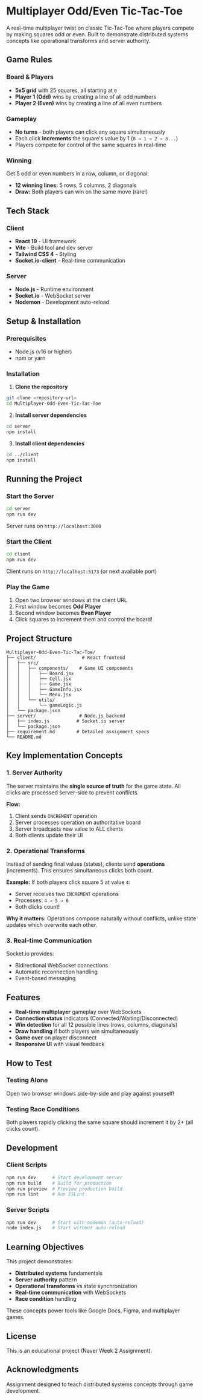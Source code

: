 # Multiplayer Odd/Even Tic-Tac-Toe

A real-time multiplayer twist on classic Tic-Tac-Toe where players compete by making squares odd or even. Built to demonstrate distributed systems concepts like operational transforms and server authority.

## Game Rules

### Board & Players
- **5x5 grid** with 25 squares, all starting at `0`
- **Player 1 (Odd)** wins by creating a line of all odd numbers
- **Player 2 (Even)** wins by creating a line of all even numbers

### Gameplay
- **No turns** - both players can click any square simultaneously
- Each click **increments** the square's value by 1 (`0 → 1 → 2 → 3...`)
- Players compete for control of the same squares in real-time

### Winning
Get 5 odd or even numbers in a row, column, or diagonal:
- **12 winning lines:** 5 rows, 5 columns, 2 diagonals
- **Draw:** Both players can win on the same move (rare!)

## Tech Stack

### Client
- **React 19** - UI framework
- **Vite** - Build tool and dev server
- **Tailwind CSS 4** - Styling
- **Socket.io-client** - Real-time communication

### Server
- **Node.js** - Runtime environment
- **Socket.io** - WebSocket server
- **Nodemon** - Development auto-reload

## Setup & Installation

### Prerequisites
- Node.js (v16 or higher)
- npm or yarn

### Installation

1. **Clone the repository**
```bash
git clone <repository-url>
cd Multiplayer-Odd-Even-Tic-Tac-Toe
```

2. **Install server dependencies**
```bash
cd server
npm install
```

3. **Install client dependencies**
```bash
cd ../client
npm install
```

## Running the Project

### Start the Server
```bash
cd server
npm run dev
```
Server runs on `http://localhost:3000`

### Start the Client
```bash
cd client
npm run dev
```
Client runs on `http://localhost:5173` (or next available port)

### Play the Game
1. Open two browser windows at the client URL
2. First window becomes **Odd Player**
3. Second window becomes **Even Player**
4. Click squares to increment them and control the board!

## Project Structure

```
Multiplayer-Odd-Even-Tic-Tac-Toe/
├── client/                 # React frontend
│   ├── src/
│   │   ├── components/    # Game UI components
│   │   │   ├── Board.jsx
│   │   │   ├── Cell.jsx
│   │   │   ├── Game.jsx
│   │   │   ├── GameInfo.jsx
│   │   │   └── Menu.jsx
│   │   └── utils/
│   │       └── gameLogic.js
│   └── package.json
├── server/                # Node.js backend
│   ├── index.js          # Socket.io server
│   └── package.json
├── requirement.md        # Detailed assignment specs
└── README.md
```

## Key Implementation Concepts

### 1. Server Authority
The server maintains the **single source of truth** for the game state. All clicks are processed server-side to prevent conflicts.

**Flow:**
1. Client sends `INCREMENT` operation
2. Server processes operation on authoritative board
3. Server broadcasts new value to ALL clients
4. Both clients update their UI

### 2. Operational Transforms
Instead of sending final values (states), clients send **operations** (increments). This ensures simultaneous clicks both count.

**Example:** If both players click square 5 at value `4`:
- Server receives two `INCREMENT` operations
- Processes: `4 → 5 → 6`
- Both clicks count!

**Why it matters:** Operations compose naturally without conflicts, unlike state updates which overwrite each other.

### 3. Real-time Communication
Socket.io provides:
- Bidirectional WebSocket connections
- Automatic reconnection handling
- Event-based messaging

## Features

- **Real-time multiplayer** gameplay over WebSockets
- **Connection status** indicators (Connected/Waiting/Disconnected)
- **Win detection** for all 12 possible lines (rows, columns, diagonals)
- **Draw handling** if both players win simultaneously
- **Game over** on player disconnect
- **Responsive UI** with visual feedback

## How to Test

### Testing Alone
Open two browser windows side-by-side and play against yourself!

### Testing Race Conditions
Both players rapidly clicking the same square should increment it by 2+ (all clicks count).

## Development

### Client Scripts
```bash
npm run dev      # Start development server
npm run build    # Build for production
npm run preview  # Preview production build
npm run lint     # Run ESLint
```

### Server Scripts
```bash
npm run dev      # Start with nodemon (auto-reload)
node index.js    # Start without auto-reload
```

## Learning Objectives

This project demonstrates:
- **Distributed systems** fundamentals
- **Server authority** pattern
- **Operational transforms** vs state synchronization
- **Real-time communication** with WebSockets
- **Race condition** handling

These concepts power tools like Google Docs, Figma, and multiplayer games.

## License

This is an educational project (Naver Week 2 Assignment).

## Acknowledgments

Assignment designed to teach distributed systems concepts through game development.
